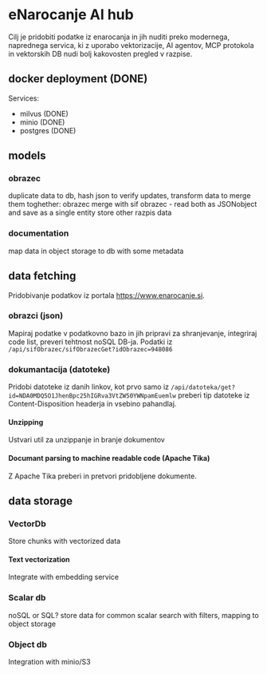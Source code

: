 # eNarocanje AI hub

Cilj je pridobiti podatke iz enarocanja in jih nuditi preko modernega, naprednega servica, 
ki z uporabo vektorizacije, AI agentov, MCP protokola in vektorskih DB 
nudi bolj kakovosten pregled v razpise.

## docker deployment (DONE)

Services:
- milvus (DONE)
- minio (DONE)
- postgres (DONE)

## models

### obrazec

duplicate data to db, hash json to verify updates, transform data to merge them toghether:
obrazec merge with sif obrazec - read both as JSONobject and save as a single entity
store other razpis data

### documentation

map data in object storage to db with some metadata

## data fetching

Pridobivanje podatkov iz portala https://www.enarocanje.si.

### obrazci (json)

Mapiraj podatke v podatkovno bazo in jih pripravi za shranjevanje, integriraj code list, 
preveri tehtnost noSQL DB-ja. Podatki iz `/api/sifObrazec/sifObrazecGet?idObrazec=948086`

### dokumantacija (datoteke)

Pridobi datoteke iz danih linkov, kot prvo samo iz 
`/api/datoteka/get?id=NDA0MDQ5O1JhenBpc25hIGRva3VtZW50YWNpamEuemlw`
preberi tip datoteke iz Content-Disposition headerja in vsebino pahandlaj.

#### Unzipping

Ustvari util za unzippanje in branje dokumentov

#### Documant parsing to machine readable code (Apache Tika)

Z Apache Tika preberi in pretvori pridobljene dokumente.

## data storage

### VectorDb

Store chunks with vectorized data

#### Text vectorization

Integrate with embedding service

### Scalar db

noSQL or SQL? store data for common scalar search with filters, mapping to object storage

### Object db

Integration with minio/S3